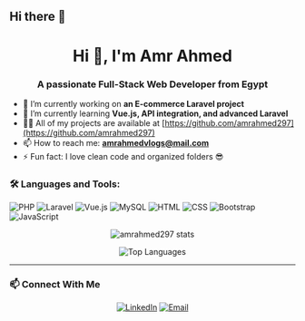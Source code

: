 ## Hi there 👋

<h1 align="center">Hi 👋, I'm Amr Ahmed</h1>
<h3 align="center">A passionate Full-Stack Web Developer from Egypt</h3>

- 🔭 I’m currently working on **an E-commerce Laravel project**
- 🌱 I’m currently learning **Vue.js, API integration, and advanced Laravel**
- 👨‍💻 All of my projects are available at [https://github.com/amrahmed297](https://github.com/amrahmed297)
- 📫 How to reach me: **amrahmedvlogs@mail.com**
- ⚡ Fun fact: I love clean code and organized folders 😎

### 🛠️ Languages and Tools:

![PHP](https://img.shields.io/badge/-PHP-8892BF?style=flat&logo=php&logoColor=white)
![Laravel](https://img.shields.io/badge/-Laravel-FF2D20?style=flat&logo=laravel&logoColor=white)
![Vue.js](https://img.shields.io/badge/-Vue.js-42b883?style=flat&logo=vue.js&logoColor=white)
![MySQL](https://img.shields.io/badge/-MySQL-00758F?style=flat&logo=mysql&logoColor=white)
![HTML](https://img.shields.io/badge/-HTML5-E34F26?style=flat&logo=html5&logoColor=white)
![CSS](https://img.shields.io/badge/-CSS3-1572B6?style=flat&logo=css3&logoColor=white)
![Bootstrap](https://img.shields.io/badge/-Bootstrap-563D7C?style=flat&logo=bootstrap&logoColor=white)
![JavaScript](https://img.shields.io/badge/-JavaScript-F7DF1E?style=flat&logo=javascript&logoColor=black)


<p align="center">
  <img src="https://github-readme-stats.vercel.app/api?username=amrahmed297&show_icons=true&theme=radical" alt="amrahmed297 stats" />
</p>

<p align="center">
  <img src="https://github-readme-stats.vercel.app/api/top-langs/?username=amrahmed297&layout=compact&theme=radical" alt="Top Languages" />
</p>

---

### 📫 Connect With Me

<p align="center">
  <a href="https://www.linkedin.com/in/amrahmed297/" target="_blank"><img alt="LinkedIn" src="https://img.shields.io/badge/LinkedIn-Amr%20Ahmed-blue?style=flat&logo=linkedin"></a>
  <a href="mailto:amrahmed297@gmail.com"><img alt="Email" src="https://img.shields.io/badge/Gmail-amrahmed297@gmail.com-red?style=flat&logo=gmail"></a>
</p>
